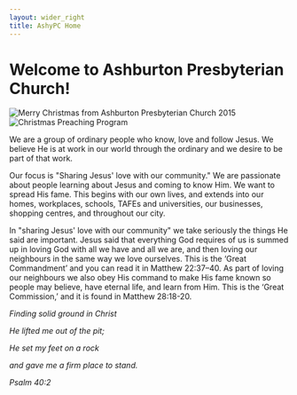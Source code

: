 ```yaml
---
layout: wider_right
title: AshyPC Home
---
```


# Welcome to Ashburton Presbyterian Church!

<img src="https://www.dropbox.com/s/o227h4m1bpysoif/2015_Christmas_flyer_360.png?raw=1" style="align:center" alt="Merry Christmas from Ashburton Presbyterian Church 2015" />

<img src="https://www.dropbox.com/s/5jd7tpshgdbrxbg/2015_Christmas_flyer_reverse_360.jpg?raw=1" style="align:center" alt="Christmas Preaching Program" />


We are a group of ordinary people who know, love and follow Jesus. We believe He is at work in our world through the ordinary and we desire to be part of that work.

Our focus is "Sharing Jesus' love with our community." We are passionate about people learning about Jesus and coming to know Him. We want to spread His fame. This begins with our own lives, and extends into our homes, workplaces, schools, TAFEs and universities, our businesses, shopping centres, and throughout our city.

In "sharing Jesus' love with our community" we take seriously the things He said are important. Jesus said that everything God requires of us is summed up in loving God with all we have and all we are, and then loving our neighbours in the same way we love ourselves. This is the ‘Great Commandment’ and you can read it in Matthew 22:37–40. As part of loving our neighbours we also obey His command to make His fame known so people may believe, have eternal life, and learn from Him. This is the ‘Great Commission,’ and it is found in Matthew 28:18-20.

_Finding solid ground in Christ_

_He lifted me out of the pit;_

_He set my feet on a rock_

_and gave me a firm place to stand._

_Psalm 40:2_

